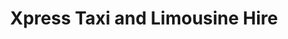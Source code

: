 ---
title: "Xpress Taxi and Limousine Hire"
address: "9 Whiteoaks, Clybaun Road, Co. Galway"
tel: "+353 (0)91 39 2555"
county: "Galway"
category: "Chauffeur Services"
type: "Content"
lat: "53.272178649902344"
lng: "-9.04947280883789"
---